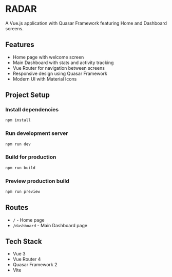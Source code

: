 # RADAR

A Vue.js application with Quasar Framework featuring Home and Dashboard screens.

## Features

- Home page with welcome screen
- Main Dashboard with stats and activity tracking
- Vue Router for navigation between screens
- Responsive design using Quasar Framework
- Modern UI with Material Icons

## Project Setup

### Install dependencies
```bash
npm install
```

### Run development server
```bash
npm run dev
```

### Build for production
```bash
npm run build
```

### Preview production build
```bash
npm run preview
```

## Routes

- `/` - Home page
- `/dashboard` - Main Dashboard page

## Tech Stack

- Vue 3
- Vue Router 4
- Quasar Framework 2
- Vite
